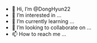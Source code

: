 - 👋 Hi, I’m @DongHyun22
- 👀 I’m interested in ...
- 🌱 I’m currently learning ...
- 💞️ I’m looking to collaborate on ...
- 📫 How to reach me ...

<!---
qhfhdls/qhfhdls is a ✨ special ✨ repository because its `README.md` (this file) appears on your GitHub profile.
You can click the Preview link to take a look at your changes.
--->

